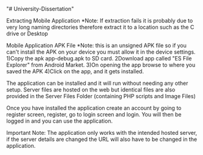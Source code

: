 "# University-Dissertation"

Extracting Mobile Application
*Note:  If extraction fails it is probably due to very long naming directories
	therefore extract it to a location such as the C drive or Desktop

Mobile Application APK File
*Note: this is an unsigned APK file so if you can't install the APK on your device you must allow it in the device settings.
1)Copy the apk app-debug.apk to SD card.
2Download app called "ES File Explorer" from Android Market.
3)On opening the app browse to where you saved the APK 
4)Click on the app, and it gets installed.

The application can be installed and it will run without needing any other setup. Server files are hosted 
on the web but identical files are also provided in the Server Files Folder (containing PHP scripts and Image Files)

Once you have installed the application create an account by going to register screen, register, go to login screen and login.
You will then be logged in and you can use the application.

Important Note:
The application only works with the intended hosted server, if the server details are changed
the URL will also have to be changed in the application.
